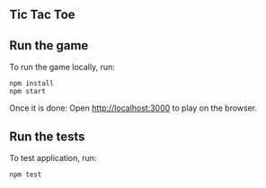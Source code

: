 ## Tic Tac Toe

## Run the game
To run the game locally, run:

```
npm install
npm start
```

Once it is done:
Open [http://localhost:3000](http://localhost:3000) to play on the browser.

## Run the tests
To test application, run:

```
npm test
```
